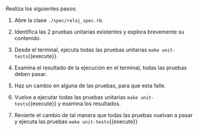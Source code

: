Realiza los siguientes pasos:

1. Abre la clase `./spec/reloj_spec.rb`.

2. Identifica las 2 pruebas unitarias existentes y explora brevemente su contenido.

3. Desde el terminal, ejecuta todas las pruebas unitarias `make unit-tests`{{execute}}.

4. Examina el resultado de la ejecución en el terminal, todas las pruebas deben pasar.

5. Haz un cambio en alguna de las pruebas, para que esta falle.

6. Vuelve a ejecutar todas las pruebas unitarias `make unit-tests`{{execute}} y examina los resultados.

7. Revierte el cambio de tal manera que todas las pruebas vuelvan a pasar y ejecuta las pruebas `make unit-tests`{{execute}}

